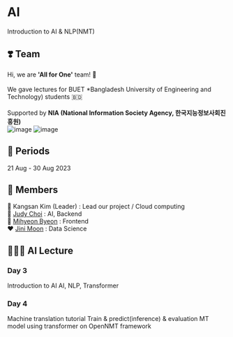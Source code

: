 # AI
Introduction to AI &amp; NLP(NMT)

## ❣️ Team

Hi, we are **'All for One'** team! 🤗
<br>
<br>
We gave lectures for BUET *Bangladesh University of Engineering and Technology) students 🇧🇩
<br>
<br>
Supported by **NIA (National Information Society Agency, 한국지능정보사회진흥원)**
<br>
![image](https://github.com/KIV-All-For-One/Lecture/assets/53294075/22bf88f4-8b19-4e69-81b6-0812d39d3af4) ![image](https://github.com/KIV-All-For-One/Lecture/assets/53294075/ccd2da49-6353-4eb3-a803-19581c658ee0)


## 📅 Periods
21 Aug - 30 Aug 2023

## 👥 Members
👑 Kangsan Kim (Leader) : Lead our project / Cloud computing   
🤖 [Judy Choi](https://github.com/judy-choi) : AI, Backend   
🥛 [Mihyeon Byeon](https://github.com/cocoball200) : Frontend   
❤️ [Jini Moon](https://github.com/JiniMoon62) : Data Science  

## 🧑🏻‍🏫 AI Lecture
### Day 3
Introduction to AI
AI, NLP, Transformer
### Day 4
Machine translation tutorial
Train & predict(inference) & evaluation MT model using transformer on OpenNMT framework

